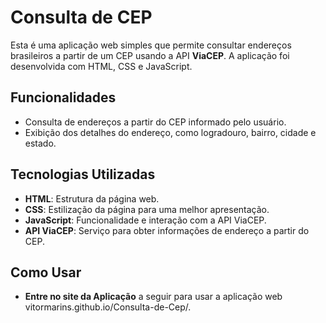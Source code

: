# Consulta de CEP

Esta é uma aplicação web simples que permite consultar endereços brasileiros a partir de um CEP usando a API **ViaCEP**. A aplicação foi desenvolvida com HTML, CSS e JavaScript.

## Funcionalidades

- Consulta de endereços a partir do CEP informado pelo usuário.
- Exibição dos detalhes do endereço, como logradouro, bairro, cidade e estado.

## Tecnologias Utilizadas

- **HTML**: Estrutura da página web.
- **CSS**: Estilização da página para uma melhor apresentação.
- **JavaScript**: Funcionalidade e interação com a API ViaCEP.
- **API ViaCEP**: Serviço para obter informações de endereço a partir do CEP.

## Como Usar

- **Entre no site da Aplicação** a seguir para usar a aplicação web vitormarins.github.io/Consulta-de-Cep/.
